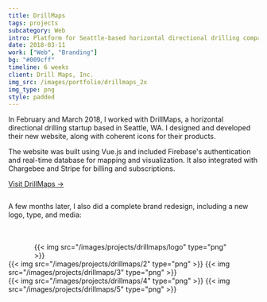 ```yaml
---
title: DrillMaps
tags: projects
subcategory: Web
intro: Platform for Seattle-based horizontal directional drilling company built using Vue.js and integrated with Stripe and Firebase.
date: 2018-03-11
work: ["Web", "Branding"]
bg: "#009cff"
timeline: 6 weeks
client: Drill Maps, Inc.
img_src: /images/portfolio/drillmaps_2x
img_type: png
style: padded
---
```


In February and March 2018, I worked with DrillMaps, a horizontal directional drilling startup based in Seattle, WA. I designed and developed their new website, along with coherent icons for their products.

The website was built using Vue.js and included Firebase's authentication and real-time database for mapping and visualization. It also integrated with Chargebee and Stripe for billing and subscriptions.

[Visit DrillMaps &rarr;](https://www.drillmaps.com)

<div class="image"><img alt="" src="/images/projects/drillmaps/1.png"></div>

A few months later, I also did a complete brand redesign, including a new logo, type, and media:

<div style="max-width: 400px; margin: 3rem auto 0 auto">
  {{< img src="/images/projects/drillmaps/logo" type="png" >}}
</div>

<div class="two-images">
  {{< img src="/images/projects/drillmaps/2" type="png" >}}
  {{< img src="/images/projects/drillmaps/3" type="png" >}}
</div>
<div class="two-images">
  {{< img src="/images/projects/drillmaps/4" type="png" >}}
  {{< img src="/images/projects/drillmaps/5" type="png" >}}
</div>
